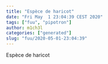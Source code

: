 ```yaml
---
title: "Espèce de haricot"
date: "Fri May  1 23:04:39 CEST 2020"
tags: ["fuu", "pipotron"]
author: m1ch3l
categories: ["generated"]
slug: "fuu/2020-05-01-23:04:39"
---
```


Espèce de haricot

